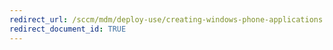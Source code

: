 ```yaml
---
redirect_url: /sccm/mdm/deploy-use/creating-windows-phone-applications
redirect_document_id: TRUE
---
```

